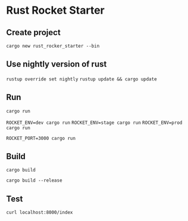 # Rust Rocket Starter

## Create project

```cargo new rust_rocker_starter --bin```

## Use nightly version of rust

```rustup override set nightly```
```rustup update && cargo update```

## Run

```cargo run```

```ROCKET_ENV=dev cargo run```
```ROCKET_ENV=stage cargo run```
```ROCKET_ENV=prod cargo run```

```ROCKET_PORT=3000 cargo run```

## Build

```cargo build```

```cargo build --release```

## Test

```curl localhost:8000/index```

